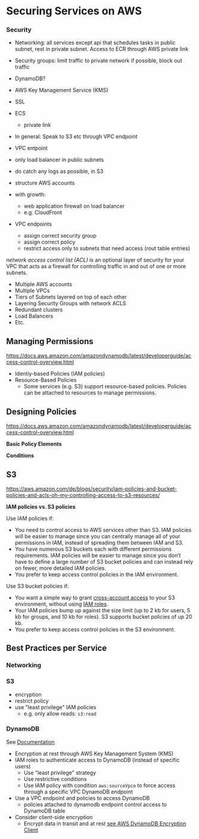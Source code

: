 # Securing Services on AWS





### Security

- Networking: all services except api that schedules tasks in public subnet, rest in private subnet. Access to ECR through AWS private link

- Security groups: limit traffic to private network if possible, block out traffic

  

- DynamoDB?

-  AWS Key Management Service (KMS)

- SSL

- ECS
  
  - private link
  
- In general: Speak to S3 etc through VPC endpoint
  
- VPC entpoint
  
- only load balancer in public subnets

- do catch any logs as possible, in S3

- structure AWS accounts

- with growth:
  - web application firewall on load balancer
  - e.g. CloudFront



- VPC endpoints
  - assign correct security group
  - assign correct policy
  - restrict access only to subnets that need access (rout table entries)



*network access control list (ACL)* is an optional layer of security  for your VPC that acts as a firewall for controlling traffic in and out of one or  more subnets.

- Multiple AWS accounts
- Multiple VPCs
- Tiers of Subnets layered on top of each other
- Layering Security Groups with network ACLS
- Redundant clusters
- Load Balancers
- Etc.



## Managing Permissions



https://docs.aws.amazon.com/amazondynamodb/latest/developerguide/access-control-overview.html

- Identiy-based Policies (IAM policies)
- Resource-Based Policies
  - Some services (e.g. S3) support resource-based policies. Policies can be attached to resources to manage permissions.





## Designing Policies

https://docs.aws.amazon.com/amazondynamodb/latest/developerguide/access-control-overview.html



**Basic Policy Elements**

**Conditions**





## S3



https://aws.amazon.com/de/blogs/security/iam-policies-and-bucket-policies-and-acls-oh-my-controlling-access-to-s3-resources/



**IAM policies vs. S3 policies**

Use IAM policies if:

- You need to control access to AWS services other than S3.  IAM policies will be easier to manage since you can centrally manage all of your permissions in IAM, instead of spreading them between IAM and  S3.
-  You have numerous S3 buckets each with different  permissions requirements. IAM policies will be easier to manage since  you don’t have to define a large number of S3 bucket policies and can  instead rely on fewer, more detailed IAM policies.
- You prefer to keep access control policies in the IAM environment.

Use S3 bucket policies if:

- You want a simple way to grant [cross-account access](http://docs.aws.amazon.com/AmazonS3/latest/dev/AccessPolicyLanguage_UseCases_s3_a.html) to your S3 environment, without using [IAM roles](http://docs.aws.amazon.com/IAM/latest/UserGuide/cross-acct-access-walkthrough.html).
- Your IAM policies bump up against the size limit (up to 2 kb for users, 5 kb for groups, and 10 kb for roles). S3 supports bucket  policies of up 20 kb.
- You prefer to keep access control policies in the S3 environment.







## Best Practices per Service



### Networking





### S3

- encryption
- restrict policy
- use "least privilege" IAM policies
  - e.g. only allow reads: `s3:read`





### DynamoDB

See [Documentation](https://docs.aws.amazon.com/amazondynamodb/latest/developerguide/best-practices-security-preventative.html)

- Encryption at rest through AWS Key Management System (KMS)
- IAM roles to authenticate access to DynamoDB (instead of specific users)
  - Use "least privilege" strategy
  - Use restrictive conditions
  - Use IAM policy with condition `aws:sourceVpce` to force access through a specific VPC DynamoDB endpoint
- Use a VPC endpoint and policies to access DynamoDB
  - policies attached to dynamodb endpoint control access to DynamoDB table
- Consider client-side encryption
  - Encrypt data in transit and at rest [see AWS DynamoDB Encryption Client](https://docs.aws.amazon.com/dynamodb-encryption-client/latest/devguide/what-is-ddb-encrypt.html)

